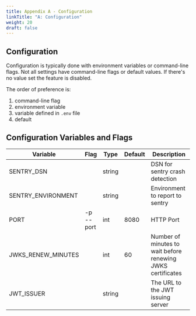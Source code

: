 ```yaml
---
title: Appendix A - Configuration
linkTitle: "A: Configuration"
weight: 20
draft: false
---
```


<!-- config:embed:start -->

## Configuration

Configuration is typically done with environment variables or command-line flags.  Not all settings have command-line flags or default values.  If there's no value set the feature is disabled.  

The order of preference is:

   1. command-line flag
   1. environment variable
   1. variable defined in `.env` file
   1. default

## Configuration Variables and Flags

| Variable           | Flag            | Type | Default | Description                                                         |
| ------------------ | --------------- | ---- | ------- | ------------------------------------------------------------------- |
| SENTRY_DSN | | string |  | DSN for sentry crash detection |
| SENTRY_ENVIRONMENT | | string |  | Environment to report to sentry |
| PORT | -p<br/>--port | int | 8080 | HTTP Port |
| JWKS_RENEW_MINUTES |  | int | 60 | Number of minutes to wait before renewing JWKS certificates |
| JWT_ISSUER |  | string |  | The URL to the JWT issuing server |


<!-- config:embed:end -->
